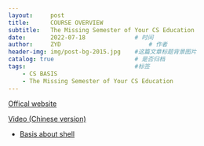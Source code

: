 ```yaml
---
layout:     post
title:      COURSE OVERVIEW
subtitle:   The Missing Semester of Your CS Education
date:       2022-07-18 				# 时间
author:     ZYD 						# 作者
header-img: img/post-bg-2015.jpg 	#这篇文章标题背景图片
catalog: true 						# 是否归档
tags:								#标签
    - CS BASIS
    - The Missing Semester of Your CS Education
---
```


[Offical website](https://missing.csail.mit.edu/)

[Video (Chinese version)](https://www.bilibili.com/video/BV1rU4y1h7Qr?p=8&vd_source=0bfb567d2e2f77db896996502c67194b)


- [Basis about shell](https://github.com/404582463/BLOG.github.io/blob/143f89da659d3fcb59faae442668e35e4bbf078f/%5BThe%20Missing%20Semester%20of%20Your%20CS%20Education%5D/Basis%20about%20shell.md)